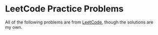 # LeetCode Practice Problems
All of the following problems are from [LeetCode](https://leetcode.com), though the solutions are my own.
